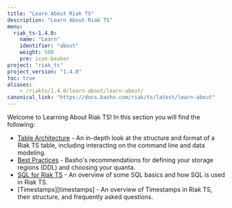 ```yaml
---
title: "Learn About Riak TS"
description: "Learn About Riak TS"
menu:
  riak_ts-1.4.0:
    name: "Learn"
    identifier: "about"
    weight: 500
    pre: icon-beaker
project: "riak_ts"
project_version: "1.4.0"
toc: true
aliases:
    - /riakts/1.4.0/learn-about/learn-about/
canonical_link: "https://docs.basho.com/riak/ts/latest/learn-about"
---
```


[table arch]: tablearchitecture/
[bestpractices]: bestpractices/
[sqlriakts]: sqlriakts/
[sqlriakts]: timestamps/


Welcome to Learning About Riak TS! In this section you will find the following:

* [Table Architecture][table arch] - An in-depth look at the structure and format of a Riak TS table, including interacting on the command line and data modeling.
* [Best Practices][bestpractices] - Basho's recommendations for defining your storage regions (DDL) and choosing your quanta.
* [SQL for Riak TS][sqlriakts] - An overview of some SQL basics and how SQL is used in Riak TS.
* [Timestamps][timestamps] - An overview of Timestamps in Riak TS, their structure, and frequently asked questions.
